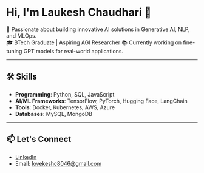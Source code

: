 # Hi, I'm Laukesh Chaudhari 👋

🚀 Passionate about building innovative AI solutions in Generative AI, NLP, and MLOps.  
🎓 BTech Graduate | Aspiring AGI Researcher
📚 Currently working on fine-tuning GPT models for real-world applications.

---

## 🛠️ Skills  
- **Programming**: Python, SQL, JavaScript  
- **AI/ML Frameworks**: TensorFlow, PyTorch, Hugging Face, LangChain  
- **Tools**: Docker, Kubernetes, AWS, Azure  
- **Databases**: MySQL, MongoDB  

---

## 📫 Let's Connect  
- [LinkedIn](https://www.linkedin.com/in/laukesh-chaudhari-)  
- Email: lovekeshc8046@gmail.com  
